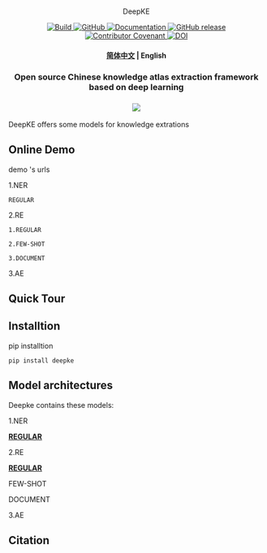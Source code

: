 <p align="center">
    <br>
    <!-- <img src="https://raw.githubusercontent.com/huggingface/transformers/master/docs/source/imgs/transformers_logo_name.png" width="400"/> -->
    DeepKE
    <br>
<p>
<p align="center">
    <a href="https://circleci.com/gh/huggingface/transformers">
        <img alt="Build" src="https://img.shields.io/circleci/build/github/huggingface/transformers/master">
    </a>
    <a href="https://github.com/huggingface/transformers/blob/master/LICENSE">
        <img alt="GitHub" src="https://img.shields.io/github/license/huggingface/transformers.svg?color=blue">
    </a>
    <a href="https://huggingface.co/transformers/index.html">
        <img alt="Documentation" src="https://img.shields.io/website/http/huggingface.co/transformers/index.html.svg?down_color=red&down_message=offline&up_message=online">
    </a>
    <a href="https://github.com/huggingface/transformers/releases">
        <img alt="GitHub release" src="https://img.shields.io/github/release/huggingface/transformers.svg">
    </a>
    <a href="https://github.com/huggingface/transformers/blob/master/CODE_OF_CONDUCT.md">
        <img alt="Contributor Covenant" src="https://img.shields.io/badge/Contributor%20Covenant-v2.0%20adopted-ff69b4.svg">
    </a>
    <a href="https://zenodo.org/badge/latestdoi/155220641"><img src="https://zenodo.org/badge/155220641.svg" alt="DOI"></a>
</p>
<h4 align="center">
    <p>
        <a href="https://github.com/zjunlp/DeepKE/blob/test_new_deepke/README.md">简体中文</a> |
        <b>English</b> 
    <p>
</h4>

<h3 align="center">
    <p>Open source Chinese knowledge atlas extraction framework based on deep learning</p>
</h3>

<h3 align="center">
    <a href="https://hf.co/course"><img src="https://raw.githubusercontent.com/huggingface/transformers/master/docs/source/imgs/course_banner.png"></a>
</h3>

DeepKE offers some models for knowledge extrations

## Online Demo
demo 's urls

1.NER

```
REGULAR
```

2.RE 

    1.REGULAR
    
    2.FEW-SHOT
    
    3.DOCUMENT

3.AE


## Quick Tour

## Installtion
pip installtion
```
pip install deepke
```

## Model architectures
Deepke contains these models:

1.NER

**[REGULAR](https://github.com/zjunlp/deepke/blob/test_new_deepke/example/ner/regular/README.md)**

2.RE 

**[REGULAR](https://github.com/zjunlp/deepke/blob/test_new_deepke/example/re/regular/README.md)**


FEW-SHOT

DOCUMENT

3.AE

## Citation
